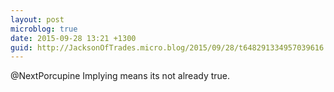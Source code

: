 ```yaml
---
layout: post
microblog: true
date: 2015-09-28 13:21 +1300
guid: http://JacksonOfTrades.micro.blog/2015/09/28/t648291334957039616.html
---
```

@NextPorcupine Implying means its not already true.
